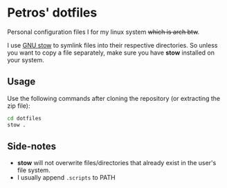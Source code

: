 # Petros' dotfiles

Personal configuration files I for my linux system ~~which is arch btw~~.

I use [GNU stow](https://www.gnu.org/software/stow) to symlink files into their
respective directories. So unless you want to copy a file separately, make sure
you have **stow** installed on your system.

## Usage

Use the following commands after cloning the repository (or extracting the zip
file):

```sh
cd dotfiles
stow .
```

## Side-notes

- **stow** will not overwrite files/directories that already exist in the
  user's file system.
- I usually append `.scripts` to PATH
